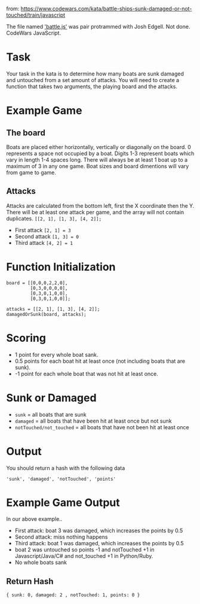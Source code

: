 from: https://www.codewars.com/kata/battle-ships-sunk-damaged-or-not-touched/train/javascript

The file named ['battle.js'](https://github.com/JamieBort/CodeChallenges/blob/master/BattleShipsSunkDamagedOrNotTouched/battle.js) was pair protrammed with Josh Edgell. Not done. CodeWars JavaScript.

# Task
Your task in the kata is to determine how many boats are sunk damaged and untouched from a set amount of attacks. You will need to create a function that takes two arguments, the playing board and the attacks.

# Example Game
## The board

Boats are placed either horizontally, vertically or diagonally on the board. 0 represents a space not occupied by a boat. Digits 1-3 represent boats which vary in length 1-4 spaces long. There will always be at least 1 boat up to a maximum of 3 in any one game. Boat sizes and board dimentions will vary from game to game.

## Attacks
Attacks are calculated from the bottom left, first the X coordinate then the Y. There will be at least one attack per game, and the array will not contain duplicates.
`[[2, 1], [1, 3], [4, 2]];`
* First attack      `[2, 1] = 3`
* Second attack `[1, 3] = 0`
* Third attack     `[4, 2] = 1`
# Function Initialization
```
board = [[0,0,0,2,2,0],
         [0,3,0,0,0,0],
         [0,3,0,1,0,0],
         [0,3,0,1,0,0]];

attacks = [[2, 1], [1, 3], [4, 2]];
damagedOrSunk(board, attacks);
```
# Scoring
* 1 point for every whole boat sank.
* 0.5 points for each boat hit at least once (not including boats that are sunk).
* -1 point for each whole boat that was not hit at least once.
# Sunk or Damaged
* `sunk` = all boats that are sunk
* `damaged` = all boats that have been hit at least once but not sunk
* `notTouched/not_touched` = all boats that have not been hit at least once
# Output
You should return a hash with the following data

`'sunk', 'damaged', 'notTouched', 'points'`
# Example Game Output
In our above example..

* First attack: boat 3 was damaged, which increases the points by 0.5
* Second attack: miss nothing happens
* Third attack: boat 1 was damaged, which increases the points by 0.5
* boat 2 was untouched so points -1 and notTouched +1 in Javascript/Java/C# and not_touched +1 in Python/Ruby.
* No whole boats sank
## Return Hash
`{ sunk: 0, damaged: 2 , notTouched: 1, points: 0 }`